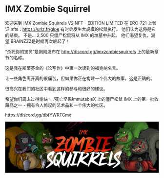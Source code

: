 # IMX Zombie Squirrel

欢迎来到 IMX Zombie Squirrels V2 NFT - EDITION LIMITED 在 ERC-721 上验证 nfts：https://urlz.fr/gIpe 有时会发生大规模的松鼠执行。 他们认为这将是它的结束。 不是... 2,500 只僵尸松鼠将从 IMX 的坟墓中升起。 他们渴望复仇，渴望 BRAINZZZ是时候再次崛起了！

“杀死你的宝贝”是刚刚发布在 http://discord.gg/imxzombiesquirrels 上的最新章节的名称。

这是我在斯蒂芬金的《论写作》中第一次读到的福克纳名言。

让一些角色离开真的很痛苦，但如果你正在构建一个伟大的故事，这是正确的。

很高兴在我们的社区中看到这样的参与和很好的建议。

希望你们周末过得愉快！
/死亡坚果ImmutableX 上的僵尸松鼠
IMX 上的第一批收藏品之一 - 拥有令人惊叹的艺术品和一个伟大的社区。

https://discord.gg/dbfYWRTCme

![NFT](1080x360.jpg)


